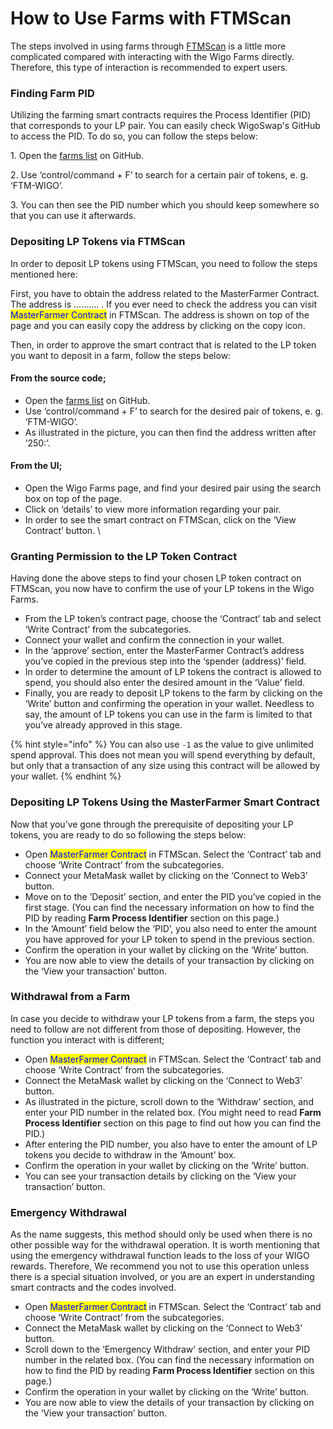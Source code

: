 # How to Use Farms with FTMScan

The steps involved in using farms through [FTMScan](https://ftmscan.com) is a little more complicated compared with interacting with the Wigo Farms directly. Therefore, this type of interaction is recommended to expert users. &#x20;



### **Finding Farm PID**

Utilizing the farming smart contracts requires the Process Identifier (PID) that corresponds to your LP pair. You can easily check WigoSwap's GitHub to access the PID. To do so, you can follow the steps below:

1\. Open the [farms list](https://github.com/wigoswap/wigo-interface/blob/master/src/config/constants/farms.ts) on GitHub.&#x20;

2\. Use ‘control/command + F’ to search for a certain pair of tokens, e. g. ‘FTM-WIGO’. &#x20;

3\. You can then see the PID number which you should keep somewhere so that you can use it afterwards.&#x20;



### Depositing **LP Tokens via FTMScan**

In order to deposit LP tokens using FTMScan, you need to follow the steps mentioned here:

First, you have to obtain the address related to the MasterFarmer Contract. The address is ………. . If you ever need to check the address you can visit <mark style="color:blue;">MasterFarmer Contract</mark> in FTMScan. The address is shown on top of the page and you can easily copy the address by clicking on the copy icon.

Then, in order to approve the smart contract that is related to the LP token you want to deposit in a farm, follow the steps below:

#### **From the source code;**

* Open the [farms list](https://github.com/wigoswap/wigo-interface/blob/master/src/config/constants/farms.ts) on GitHub.&#x20;
* Use ‘control/command + F’ to search for the desired pair of tokens, e. g. ‘FTM-WIGO’. &#x20;
* As illustrated in the picture, you can then find the address written after ’250:’.&#x20;

#### **From the UI;**

* Open the Wigo Farms page, and find your desired pair using the search box on top of the page.
* Click on ‘details’ to view more information regarding your pair.
* In order to see the smart contract on FTMScan, click on the ‘View Contract’ button. \


### **Granting Permission to the LP Token Contract**

Having done the above steps to find your chosen LP token contract on FTMScan, you now have to confirm the use of your LP tokens in the Wigo Farms.&#x20;

* From the LP token’s contract page, choose the ‘Contract’ tab and select ‘Write Contract’ from the subcategories.&#x20;
* Connect your wallet and confirm the connection in your wallet.&#x20;
* In the ‘approve’ section, enter the MasterFarmer Contract’s address you’ve copied in the previous step into the ‘spender (address)’ field.&#x20;
* In order to determine the amount of LP tokens the contract is allowed to spend, you should also enter the desired amount in the ‘Value’ field.&#x20;
* Finally, you are ready to deposit LP tokens to the farm by clicking on the ‘Write’ button and confirming the operation in your wallet. Needless to say, the amount of LP tokens you can use in the farm is limited to that you’ve already approved in this stage.

{% hint style="info" %}
You can also use `-1` as the value to give unlimited spend approval. This does not mean you will spend everything by default, but only that a transaction of any size using this contract will be allowed by your wallet.
{% endhint %}



### **Depositing LP Tokens Using the MasterFarmer Smart Contract**&#x20;

Now that you’ve gone through the prerequisite of depositing your LP tokens, you are ready to do so following the steps below:&#x20;

* Open <mark style="color:blue;">MasterFarmer Contract</mark> in FTMScan. Select the ‘Contract’ tab and choose ‘Write Contract’ from the subcategories.
* Connect your MetaMask wallet by clicking on the ‘Connect to Web3’ button.&#x20;
* Move on to the ’Deposit’ section, and enter the PID you’ve copied in the first stage. (You can find the necessary information on how to find the PID by reading **Farm Process Identifier** section on this page.)
* In the ‘Amount’ field below the ‘PID’, you also need to enter the amount you have approved for your LP token to spend in the previous section.
* Confirm the operation in your wallet by clicking on the ‘Write’ button.&#x20;
* You are now able to view the details of your transaction by clicking on the ‘View your transaction’ button.&#x20;



### **Withdrawal from a Farm**

In case you decide to withdraw your LP tokens from a farm, the steps you need to follow are not different from those of depositing. However, the function you interact with is different;

* Open <mark style="color:blue;">MasterFarmer Contract</mark> in FTMScan. Select the ‘Contract’ tab and choose ‘Write Contract’ from the subcategories.
* Connect the MetaMask wallet by clicking on the ‘Connect to Web3’ button.&#x20;
* As illustrated in the picture, scroll down to the ‘Withdraw’ section, and enter your PID number in the related box. (You might need to read **Farm Process Identifier** section on this page to find out how you can find the PID.)
* After entering the PID number, you also have to enter the amount of LP tokens you decide to withdraw in the ‘Amount’ box.&#x20;
* Confirm the operation in your wallet by clicking on the ‘Write’ button.&#x20;
* You can see your transaction details by clicking on the ‘View your transaction’ button.&#x20;



### **Emergency Withdrawal**&#x20;

As the name suggests, this method should only be used when there is no other possible way for the withdrawal operation. It is worth mentioning that using the emergency withdrawal function leads to the loss of your WIGO rewards. Therefore, We recommend you not to use this operation unless there is a special situation involved, or you are an expert in understanding smart contracts and the codes involved.&#x20;

* Open <mark style="color:blue;">MasterFarmer Contract</mark> in FTMScan. Select the ‘Contract’ tab and choose ‘Write Contract’ from the subcategories.
* Connect the MetaMask wallet by clicking on the ‘Connect to Web3’ button.&#x20;
* Scroll down to the ‘Emergency Withdraw’ section, and enter your PID number in the related box. (You can find the necessary information on how to find the PID by reading **Farm Process Identifier** section on this page.)
* Confirm the operation in your wallet by clicking on the ‘Write’ button.&#x20;
* You are now able to view the details of your transaction by clicking on the ‘View your transaction’ button.&#x20;
